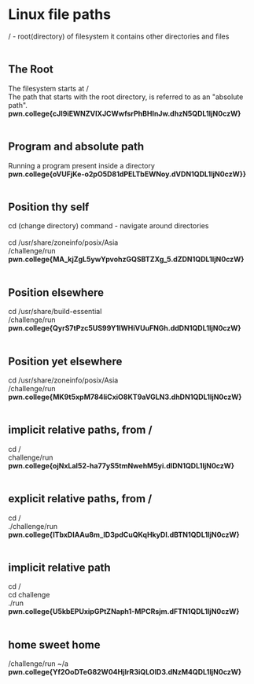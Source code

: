 # Linux file paths
/ - root(directory) of filesystem
it contains other directories and files <br>
<br>
## The Root
The filesystem starts at /
<br>
The path that starts with the root directory, is referred to as an "absolute path".<br>
**pwn.college{cJI9iEWNZVlXJCWwfsrPhBHInJw.dhzN5QDL1IjN0czW}<br>**
<br>
## Program and absolute path
Running a program present inside a directory<br>
**pwn.college{oVUFjKe-o2pO5D81dPELTbEWNoy.dVDN1QDL1IjN0czW}}<br>**
<br>
## Position thy self
cd (change directory) command - navigate around directories<br>
<br>
cd /usr/share/zoneinfo/posix/Asia<br>
/challenge/run<br>
**pwn.college{MA_kjZgL5ywYpvohzGQSBTZXg_5.dZDN1QDL1IjN0czW}**<br>
<br>
## Position elsewhere
cd /usr/share/build-essential<br>
/challenge/run<br>
**pwn.college{QyrS7tPzc5US99Y1IWHiVUuFNGh.ddDN1QDL1IjN0czW}**<br>
<br>
## Position yet elsewhere
cd /usr/share/zoneinfo/posix/Asia<br>
/challenge/run<br>
**pwn.college{MK9t5xpM784liCxiO8KT9aVGLN3.dhDN1QDL1IjN0czW}**<br>
<br>
## implicit relative paths, from /
cd /<br>
challenge/run<br>
**pwn.college{ojNxLaI52-ha77yS5tmNwehM5yi.dlDN1QDL1IjN0czW}**<br>
<br>
## explicit relative paths, from /
cd / <br>
./challenge/run <br>
**pwn.college{ITbxDIAAu8m_lD3pdCuQKqHkyDl.dBTN1QDL1IjN0czW}**<br>
<br>
## implicit relative path
cd /<br>
cd challenge <br>
./run <br>
**pwn.college{U5kbEPUxipGPtZNaph1-MPCRsjm.dFTN1QDL1IjN0czW}**<br>
<br>
## home sweet home
/challenge/run ~/a <br>
**pwn.college{Yf2OoDTeG82W04HjlrR3iQLOlD3.dNzM4QDL1IjN0czW}**

